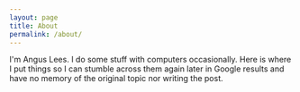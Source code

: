 ```yaml
---
layout: page
title: About
permalink: /about/
---
```


I'm Angus Lees.  I do some stuff with computers occasionally.  Here is
where I put things so I can stumble across them again later in Google
results and have no memory of the original topic nor writing the post.
